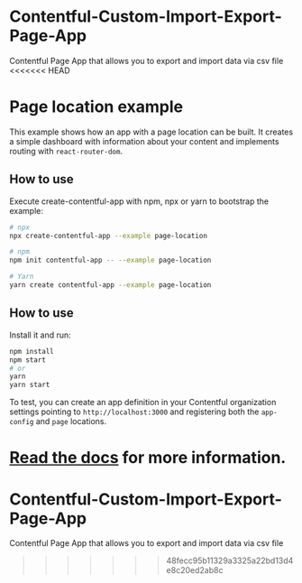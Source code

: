 # Contentful-Custom-Import-Export-Page-App

Contentful Page App that allows you to export and import data via csv file
<<<<<<< HEAD
# Page location example

This example shows how an app with a page location can be built. It creates a simple dashboard with information about your content and implements routing with `react-router-dom`.

## How to use

Execute create-contentful-app with npm, npx or yarn to bootstrap the example:

```bash
# npx
npx create-contentful-app --example page-location

# npm
npm init contentful-app -- --example page-location

# Yarn
yarn create contentful-app --example page-location
```

## How to use

Install it and run:

```bash
npm install
npm start
# or
yarn
yarn start
```

To test, you can create an app definition in your Contentful organization settings pointing to `http://localhost:3000` and registering both the `app-config` and `page` locations.

[Read the docs](https://www.contentful.com/developers/docs/extensibility/app-framework/) for more information.
=======
# Contentful-Custom-Import-Export-Page-App
Contentful Page App that allows you to export and import data via csv file
>>>>>>> 48fecc95b11329a3325a22bd13d4e8c20ed2ab8c

